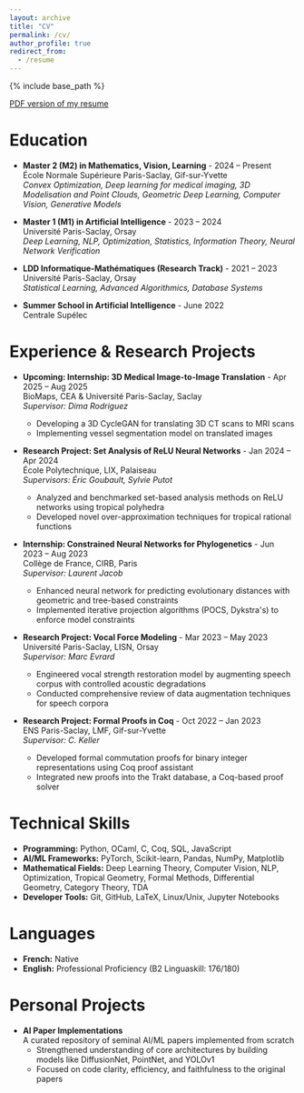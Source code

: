 ```yaml
---
layout: archive
title: "CV"
permalink: /cv/
author_profile: true
redirect_from:
  - /resume
---
```


{% include base_path %}

<a href="{{ base_path }}/files/CV_Nassim_Arifette.pdf" class="btn btn--primary">PDF version of my resume</a>

Education
======
* **Master 2 (M2) in Mathematics, Vision, Learning** - 2024 – Present  
  École Normale Supérieure Paris-Saclay, Gif-sur-Yvette  
  *Convex Optimization, Deep learning for medical imaging, 3D Modelisation and Point Clouds, Geometric Deep Learning, Computer Vision, Generative Models*

* **Master 1 (M1) in Artificial Intelligence** - 2023 – 2024  
  Université Paris-Saclay, Orsay  
  *Deep Learning, NLP, Optimization, Statistics, Information Theory, Neural Network Verification*

* **LDD Informatique-Mathématiques (Research Track)** - 2021 – 2023  
  Université Paris-Saclay, Orsay  
  *Statistical Learning, Advanced Algorithmics, Database Systems*

* **Summer School in Artificial Intelligence** - June 2022  
  Centrale Supélec

Experience & Research Projects
======
* **Upcoming: Internship: 3D Medical Image-to-Image Translation** - Apr 2025 – Aug 2025  
  BioMaps, CEA & Université Paris-Saclay, Saclay  
  *Supervisor: Dima Rodriguez*
  - Developing a 3D CycleGAN for translating 3D CT scans to MRI scans
  - Implementing vessel segmentation model on translated images

* **Research Project: Set Analysis of ReLU Neural Networks** - Jan 2024 – Apr 2024  
  École Polytechnique, LIX, Palaiseau  
  *Supervisors: Éric Goubault, Sylvie Putot*
  - Analyzed and benchmarked set-based analysis methods on ReLU networks using tropical polyhedra
  - Developed novel over-approximation techniques for tropical rational functions

* **Internship: Constrained Neural Networks for Phylogenetics** - Jun 2023 – Aug 2023  
  Collège de France, CIRB, Paris  
  *Supervisor: Laurent Jacob*
  - Enhanced neural network for predicting evolutionary distances with geometric and tree-based constraints
  - Implemented iterative projection algorithms (POCS, Dykstra's) to enforce model constraints

* **Research Project: Vocal Force Modeling** - Mar 2023 – May 2023  
  Université Paris-Saclay, LISN, Orsay  
  *Supervisor: Marc Evrard*
  - Engineered vocal strength restoration model by augmenting speech corpus with controlled acoustic degradations
  - Conducted comprehensive review of data augmentation techniques for speech corpora

* **Research Project: Formal Proofs in Coq** - Oct 2022 – Jan 2023  
  ENS Paris-Saclay, LMF, Gif-sur-Yvette  
  *Supervisor: C. Keller*
  - Developed formal commutation proofs for binary integer representations using Coq proof assistant
  - Integrated new proofs into the Trakt database, a Coq-based proof solver

Technical Skills
======
* **Programming:** Python, OCaml, C, Coq, SQL, JavaScript
* **AI/ML Frameworks:** PyTorch, Scikit-learn, Pandas, NumPy, Matplotlib
* **Mathematical Fields:** Deep Learning Theory, Computer Vision, NLP, Optimization, Tropical Geometry, Formal Methods, Differential Geometry, Category Theory, TDA
* **Developer Tools:** Git, GitHub, LaTeX, Linux/Unix, Jupyter Notebooks

Languages
======
* **French:** Native
* **English:** Professional Proficiency (B2 Linguaskill: 176/180)

Personal Projects
======
* **AI Paper Implementations**  
  A curated repository of seminal AI/ML papers implemented from scratch
  - Strengthened understanding of core architectures by building models like DiffusionNet, PointNet, and YOLOv1
  - Focused on code clarity, efficiency, and faithfulness to the original papers